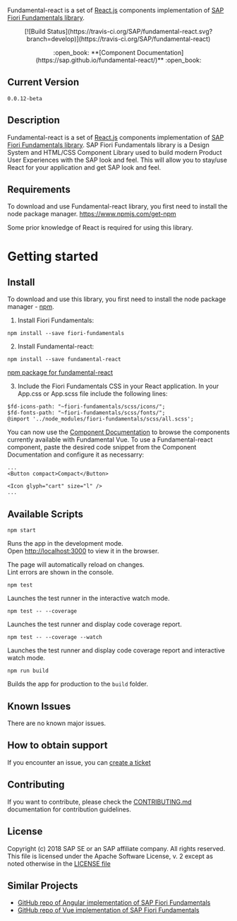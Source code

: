 Fundamental-react is a set of [React.js](https://reactjs.org/) components implementation of [SAP Fiori Fundamentals library](https://sap.github.io/fundamental/).

<p align="center">
[![Build Status](https://travis-ci.org/SAP/fundamental-react.svg?branch=develop)](https://travis-ci.org/SAP/fundamental-react)
</p>

<p align="center">
:open_book: **[Component Documentation](https://sap.github.io/fundamental-react/)** :open_book:
</p>

## Current Version

```
0.0.12-beta
```

## Description

Fundamental-react is a set of [React.js](https://reactjs.org/) components implementation of [SAP Fiori Fundamentals library](https://sap.github.io/fundamental/). SAP Fiori Fundamentals library is a Design System and HTML/CSS Component Library used to build modern Product User Experiences with the SAP look and feel. This will allow you to stay/use React for your application and get SAP look and feel.

## Requirements

To download and use Fundamental-react library, you first need to install the node package manager.
https://www.npmjs.com/get-npm

Some prior knowledge of React is required for using this library.

# Getting started

## Install

To download and use this library, you first need to install the node package manager - [npm](https://www.npmjs.com/get-npm).

1. Install Fiori Fundamentals:

`npm install --save fiori-fundamentals`

2. Install Fundamental-react:

`npm install --save fundamental-react`

[npm package for fundamental-react](https://www.npmjs.com/package/fundamental-react)

3. Include the Fiori Fundamentals CSS in your React application. In your App.css or App.scss file include the following lines:

```
$fd-icons-path: "~fiori-fundamentals/scss/icons/";
$fd-fonts-path: "~fiori-fundamentals/scss/fonts/";
@import '../node_modules/fiori-fundamentals/scss/all.scss';
```

You can now use the [Component Documentation](https://sap.github.io/fundamental-react/) to browse the components currently available with Fundamental Vue. To use a Fundamental-react component, paste the desired code snippet from the Component Documentation and configure it as necessarry:

    ...
    <Button compact>Compact</Button>

    <Icon glyph="cart" size="l" />
    ...

## Available Scripts

`npm start`

Runs the app in the development mode.<br>
Open [http://localhost:3000](http://localhost:3000) to view it in the browser.

The page will automatically reload on changes.<br>
Lint errors are shown in the console.

`npm test`

Launches the test runner in the interactive watch mode.

`npm test -- --coverage`

Launches the test runner and display code coverage report.

`npm test -- --coverage --watch`

Launches the test runner and display code coverage report and interactive watch mode.

`npm run build`

Builds the app for production to the `build` folder.

## Known Issues

There are no known major issues.

## How to obtain support

If you encounter an issue, you can [create a ticket](https://github.com/SAP/fundamental-react/issues/new)

## Contributing

If you want to contribute, please check the [CONTRIBUTING.md](./CONTRIBUTING.md) documentation for contribution guidelines.

## License

Copyright (c) 2018 SAP SE or an SAP affiliate company. All rights reserved.
This file is licensed under the Apache Software License, v. 2 except as noted otherwise in the [LICENSE file](https://github.com/SAP/fundamental-react/blob/master/LICENSE.txt)

## Similar Projects

-   [GitHub repo of Angular implementation of SAP Fiori Fundamentals](https://github.com/SAP/fundamental-ngx)
-   [GitHub repo of Vue implementation of SAP Fiori Fundamentals](https://github.com/SAP/fundamental-vue)
